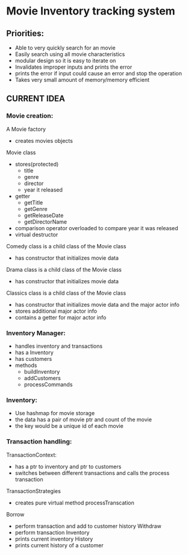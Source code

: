 # Movie Inventory tracking system

## Priorities:
* Able to very quickly search for an movie
* Easily search using all movie characteristics
* modular design so it is easy to iterate on
* Invalidates improper inputs and prints the error
* prints the error if input could cause an error and stop the operation
* Takes very small amount of memory/memory efficient

## CURRENT IDEA

### Movie creation:
A Movie factory
- creates movies objects

Movie class
- stores(protected)
  - title
  - genre
  - director
  - year it released
- getter
  - getTitle
  - getGenre
  - getReleaseDate
  - getDirectorName
- comparison operator overloaded to compare year it was released
- virtual destructor

Comedy class is a child class of the Movie class
- has constructor that initializes movie data

Drama class is a child class of the Movie class
- has constructor that initializes movie data

Classics class is a child class of the Movie class
- has constructor that initializes movie data and the major actor info
- stores additional major actor info
- contains a getter for major actor info

### Inventory Manager:
- handles inventory and transactions
- has a Inventory
- has customers
- methods
  - buildInventory
  - addCustomers
  - processCommands

### Inventory:
- Use hashmap for movie storage
- the data has a pair of movie ptr and count of the movie
- the key would be a unique id of each movie

### Transaction handling:
TransactionContext:
- has a ptr to inventory and ptr to customers
- switches between different transactions and calls the process transaction

TransactionStrategies
- creates pure virtual method processTranscation

Borrow
- perform transaction and add to customer history
  Withdraw
- perform transaction
  Inventory
- prints current inventory
  History
- prints current history of a customer
	

